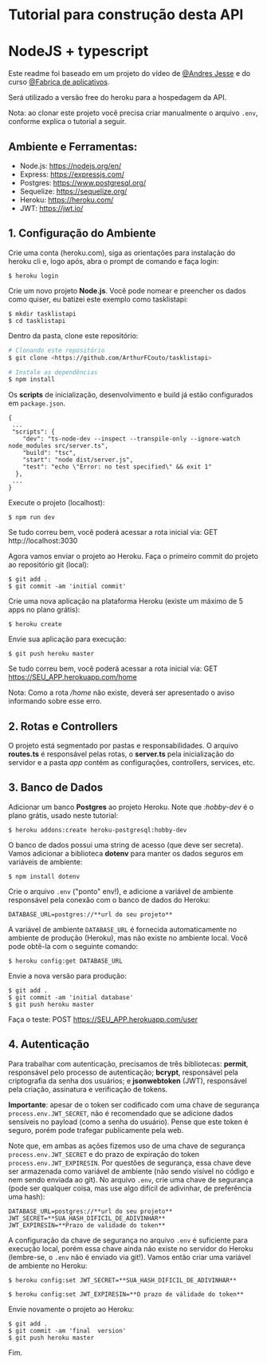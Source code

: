 # Tutorial para construção desta API 
# NodeJS + typescript

Este readme foi baseado em um projeto do vídeo de [@Andres Jesse](https://www.youtube.com/playlist?list=PLd4Jo6d-yhDLJcFlLzx4SR4WU8hVUmuSQ) e do curso [@Fabrica de aplicativos](https://www.instagram.com/sujeitoprogramador/).

Será utilizado a versão free do heroku para a hospedagem da API.

Nota: ao clonar este projeto você precisa criar manualmente o arquivo `.env`, conforme explica o tutorial a seguir.

## Ambiente e Ferramentas:

- Node.js: https://nodejs.org/en/
- Express: https://expressjs.com/
- Postgres: https://www.postgresql.org/
- Sequelize: https://sequelize.org/
- Heroku: https://heroku.com/
- JWT: https://jwt.io/


## **1. Configuração do Ambiente**

Crie uma conta (heroku.com), siga as orientações para instalação do heroku cli e, logo após, abra o prompt de comando e faça login:

`$ heroku login`

Crie um novo projeto **Node.js**. Você pode nomear e preencher os dados como quiser, eu batizei este exemplo como tasklistapi:

```
$ mkdir tasklistapi
$ cd tasklistapi
```

Dentro da pasta, clone este repositório:

```bash
# Clonando este repositório
$ git clone <https://github.com/ArthurFCouto/tasklistapi>

# Instale as dependências
$ npm install 
```

Os **scripts** de inicialização, desenvolvimento e build já estão configurados em `package.json`.

```
{
 ...
 "scripts": {
    "dev": "ts-node-dev --inspect --transpile-only --ignore-watch node_modules src/server.ts",
    "build": "tsc",
    "start": "node dist/server.js",
    "test": "echo \"Error: no test specified\" && exit 1"
  },
 ...
}
```

Execute o projeto (localhost):

`$ npm run dev`

Se tudo correu bem, você poderá acessar a rota inicial via: GET http://localhost:3030

Agora vamos enviar o projeto ao Heroku. Faça o primeiro commit do projeto ao repositório git (local):

```
$ git add .
$ git commit -am 'initial commit'
```

Crie uma nova aplicação na plataforma Heroku (existe um máximo de 5 apps no plano grátis):

`$ heroku create`

Envie sua aplicação para execução:

`$ git push heroku master`

Se tudo correu bem, você poderá acessar a rota inicial via: GET https://SEU_APP.herokuapp.com/home

Nota: Como a rota */home* não existe, deverá ser apresentado o aviso informando sobre esse erro.

## **2. Rotas e Controllers**

O projeto está segmentado por pastas e responsabilidades. O arquivo **routes.ts** é responsável pelas rotas, o **server.ts** pela inicialização do servidor e a pasta *app* contém as configurações, controllers, services, etc.

## **3. Banco de Dados**

Adicionar um banco **Postgres** ao projeto Heroku. Note que _:hobby-dev_ é o plano grátis, usado neste tutorial:

`$ heroku addons:create heroku-postgresql:hobby-dev`

O banco de dados possui uma string de acesso (que deve ser secreta). Vamos adicionar a biblioteca **dotenv** para manter os dados seguros em variáveis de ambiente:

`$ npm install dotenv`

Crie o arquivo `.env` ("ponto" env!), e adicione a variável de ambiente responsável pela conexão com o banco de dados do Heroku:

```
DATABASE_URL=postgres://**url do seu projeto**
```

A variável de ambiente `DATABASE_URL` é fornecida automaticamente no ambiente de produção (Heroku), mas não existe no ambiente local. Você pode obtê-la com o seguinte comando:

`$ heroku config:get DATABASE_URL`

Envie a nova versão para produção:

```
$ git add .
$ git commit -am 'initial database'
$ git push heroku master
```

Faça o teste: POST https://SEU_APP.herokuapp.com/user

## **4. Autenticação**

Para trabalhar com autenticação, precisamos de três bibliotecas: **permit**, responsável pelo processo de autenticação; **bcrypt**, responsável pela criptografia da senha dos usuários; e **jsonwebtoken** (JWT), responsável pela criação, assinatura e verificação de tokens.

**Importante**: apesar de o token ser codificado com uma chave de segurança `process.env.JWT_SECRET`, não é recomendado que se adicione dados sensíveis no payload (como a senha do usuário). Pense que este token é seguro, porém pode trafegar publicamente pela web.

Note que, em ambas as ações fizemos uso de uma chave de segurança `process.env.JWT_SECRET` e do prazo de expiração do token `process.env.JWT_EXPIRESIN`. Por questões de segurança, essa chave deve ser armazenada como variável de ambiente (não sendo visível no código e nem sendo enviada ao git). No arquivo `.env`, crie uma chave de segurança (pode ser qualquer coisa, mas use algo difícil de adivinhar, de preferência uma hash):

```
DATABASE_URL=postgres://**url do seu projeto**
JWT_SECRET=**SUA_HASH_DIFICIL_DE_ADIVINHAR**
JWT_EXPIRESIN=**Prazo de validade do token**
```

A configuração da chave de segurança no arquivo `.env` é suficiente para execução local, porém essa chave ainda não existe no servidor do Heroku (lembre-se, o `.env` não é enviado via git!). Vamos então criar uma variável de ambiente no Heroku:

`$ heroku config:set JWT_SECRET=**SUA_HASH_DIFICIL_DE_ADIVINHAR** `

`$ heroku config:set JWT_EXPIRESIN=**O prazo de válidade do token** `

Envie novamente o projeto ao Heroku:

```
$ git add .
$ git commit -am 'final  version'
$ git push heroku master
```

Fim.